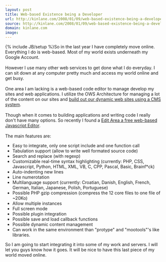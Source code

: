 ```yaml
---
layout: post
title: Web-based Existence being a Developer
url: http://kinlane.com/2008/01/09/web-based-existence-being-a-developer/
source: http://kinlane.com/2008/01/09/web-based-existence-being-a-developer/
domain: kinlane.com
image: 
---
```

{% include JB/setup %}So in the last year I have completely move online.  Everything I do is web-based.  Most of my world exists underneath my Google Account.<br /><br />However I use many other web services to get done what I do everyday.  I can sit down at any computer pretty much and access my world online and get busy.<br /><br />One area I am lacking is a web-based code editor to manage develop my sites and web applications.  I utilize the OWS Architecture for managing a lot of the content on our sites and <a href="http://www.originalwebsolutions.com">build out our dynamic web sites using a CMS system</a>.<br /><br />Though when it comes to building applications and writing code I really don't have many options.  So recently I found a <a href="http://www.cdolivet.net/editarea/">Edit Area a free web-based Javascript Editor</a>.<br /><br />The main features are:<br /><ul class="mainlist"><li>Easy to integrate, only one script include and one function call</li><li>Tabulation support (allow to write well formated source code)</li><li>Search and replace (with regexp)</li><li>Customizable real-time syntax highlighting (currently: PHP, CSS, Javascript, Python, HTML, XML, VB, C, CPP, Pascal, Basic, Brainf*ck)</li><li>Auto-indenting new lines</li><li>Line numerotation</li><li>Multilanguage support (currently: Croatian, Danish, English, French, German, Italian, Japanese, Polish, Portuguese)</li><li>Possible PHP gzip compression (compress the 12 core files to one file of ~20Ko)</li><li>Allow multiple instances</li><li>Full screen mode</li><li>Possible plugin integration</li><li>Possible save and load callback functions</li><li>Possible dynamic content management</li><li>Can work in the same environment than "protype" and "mootools"'s like libraries.</li></ul>So I am going to start integrating it into some of my work and servers.  I will let you guys know how it goes.  It will be nice to have this last piece of my world moved online.